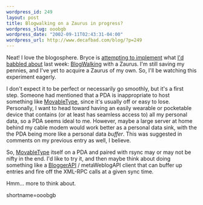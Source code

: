 ```yaml
--- 
wordpress_id: 249
layout: post
title: Blogwalking on a Zaurus in progress?
wordpress_slug: ooobgb
wordpress_date: "2002-09-11T02:43:31-04:00"
wordpress_url: http://www.decafbad.com/blog/?p=249
---
```

<p>Neat!  I love the blogosphere.  Bryce is <a href="http://radio.ntwizards.net/2002/09/10.html#a976">attempting to implement</a> what <a href="http://www.decafbad.com/news_archives/000270.phtml#000270">I'd babbled about</a> last week: <a href="http://www.decafbad.com/twiki/bin/view/Main/BlogWalking">BlogWalking</a> with a Zaurus.  I'm still saving my pennies, and I've yet to acquire a Zaurus of my own.  So, I'll be watching this experiment eagerly.</p>
<p>I don't expect it to be perfect or necessarily go smoothly, but it's a first step.  Someone had mentioned that a PDA is inappropriate to host something like <a href="http://www.decafbad.com/twiki/bin/view/Main/MovableType">MovableType</a>, since it's usually off or easy to lose.  Personally, I want to head toward having an easily wearable or pocketable device that contains (or at least has seamless access to) all my personal data, so a PDA seems ideal to me.  However, maybe a large server at  home behind my cable modem would work better as a personal data sink, with the the PDA being more like a personal data <i>buffer</i>.  This was suggested in comments on my previous entry as well, I believe.</p>
<p>So, <a href="http://www.decafbad.com/twiki/bin/view/Main/MovableType">MovableType</a> itself on a PDA and paired with rsync may or may not be nifty in the end.  I'd like to try it, and then maybe think about doing something like a <a href="http://www.decafbad.com/twiki/bin/view/Main/BloggerAPI">BloggerAPI</a> / metaWeblogAPI client that can buffer up entries and fire off the XML-RPC calls at a given sync time.</p>
<p>Hmm...  more to think about.</p>
<!--more-->
shortname=ooobgb
